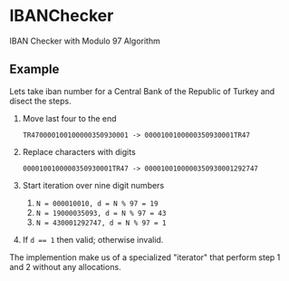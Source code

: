 # IBANChecker
IBAN Checker with Modulo 97 Algorithm

## Example

Lets take iban number for a Central Bank of the Republic of Turkey and disect the steps.

1. Move last four to the end

    `TR470000100100000350930001 -> 0000100100000350930001TR47`

1. Replace characters with digits

    `0000100100000350930001TR47 -> 0000100100000350930001292747`

1. Start iteration over nine digit numbers
    1. `N = 000010010, d = N % 97 = 19`
    1. `N = 19000035093, d = N % 97 = 43`
    1. `N = 430001292747, d = N % 97 = 1`

1. If `d == 1` then valid; otherwise invalid.

The implemention make us of a specialized "iterator" that perform step 1 and 2 without any allocations.
